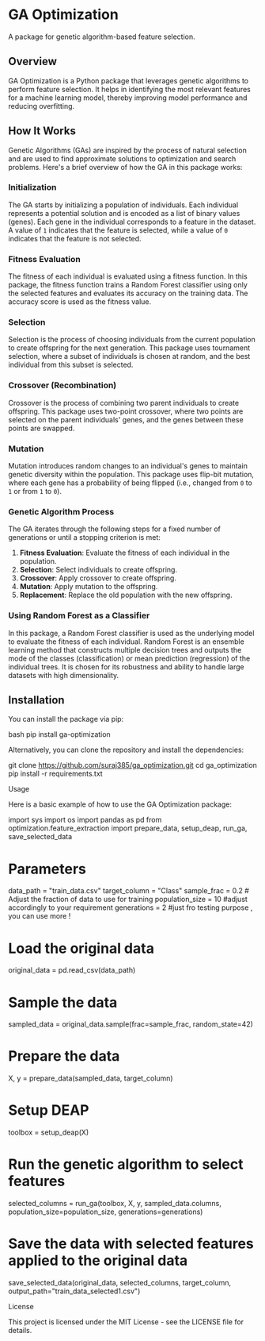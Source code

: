 # GA Optimization

A package for genetic algorithm-based feature selection.

## Overview

GA Optimization is a Python package that leverages genetic algorithms to perform feature selection. It helps in identifying the most relevant features for a machine learning model, thereby improving model performance and reducing overfitting.

## How It Works

Genetic Algorithms (GAs) are inspired by the process of natural selection and are used to find approximate solutions to optimization and search problems. Here's a brief overview of how the GA in this package works:

### Initialization

The GA starts by initializing a population of individuals. Each individual represents a potential solution and is encoded as a list of binary values (genes). Each gene in the individual corresponds to a feature in the dataset. A value of `1` indicates that the feature is selected, while a value of `0` indicates that the feature is not selected.

### Fitness Evaluation

The fitness of each individual is evaluated using a fitness function. In this package, the fitness function trains a Random Forest classifier using only the selected features and evaluates its accuracy on the training data. The accuracy score is used as the fitness value.

### Selection

Selection is the process of choosing individuals from the current population to create offspring for the next generation. This package uses tournament selection, where a subset of individuals is chosen at random, and the best individual from this subset is selected.

### Crossover (Recombination)

Crossover is the process of combining two parent individuals to create offspring. This package uses two-point crossover, where two points are selected on the parent individuals' genes, and the genes between these points are swapped.

### Mutation

Mutation introduces random changes to an individual's genes to maintain genetic diversity within the population. This package uses flip-bit mutation, where each gene has a probability of being flipped (i.e., changed from `0` to `1` or from `1` to `0`).

### Genetic Algorithm Process

The GA iterates through the following steps for a fixed number of generations or until a stopping criterion is met:

1. **Fitness Evaluation**: Evaluate the fitness of each individual in the population.
2. **Selection**: Select individuals to create offspring.
3. **Crossover**: Apply crossover to create offspring.
4. **Mutation**: Apply mutation to the offspring.
5. **Replacement**: Replace the old population with the new offspring.

### Using Random Forest as a Classifier

In this package, a Random Forest classifier is used as the underlying model to evaluate the fitness of each individual. Random Forest is an ensemble learning method that constructs multiple decision trees and outputs the mode of the classes (classification) or mean prediction (regression) of the individual trees. It is chosen for its robustness and ability to handle large datasets with high dimensionality.

## Installation

You can install the package via pip:

bash
pip install ga-optimization

Alternatively, you can clone the repository and install the dependencies:


git clone https://github.com/suraj385/ga_optimization.git
cd ga_optimization
pip install -r requirements.txt

Usage

Here is a basic example of how to use the GA Optimization package:


import sys
import os
import pandas as pd
from optimization.feature_extraction import prepare_data, setup_deap, run_ga, save_selected_data

# Parameters
data_path = "train_data.csv"
target_column = "Class"
sample_frac = 0.2  # Adjust the fraction of data to use for training
population_size = 10 #adjust accordingly to your requirement
generations = 2 #just fro testing purpose , you can use more !

# Load the original data
original_data = pd.read_csv(data_path)

# Sample the data
sampled_data = original_data.sample(frac=sample_frac, random_state=42)

# Prepare the data
X, y = prepare_data(sampled_data, target_column)

# Setup DEAP
toolbox = setup_deap(X)

# Run the genetic algorithm to select features
selected_columns = run_ga(toolbox, X, y, sampled_data.columns, population_size=population_size, generations=generations)

# Save the data with selected features applied to the original data
save_selected_data(original_data, selected_columns, target_column, output_path="train_data_selected1.csv")


License

This project is licensed under the MIT License - see the LICENSE file for details.
